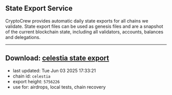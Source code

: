 ## State Export Service
CryptoCrew provides automatic daily state exports for all chains we validate. State export files can be used as genesis files and are a snapshot of the current blockchain state, including all validators, accounts, balances and delegations.

---
**Download: [celestia state export](https://dl-eu2.ccvalidators.com/SERVICE/celestia/celestia_export_5756226.json)**
---

- last updated: Tue Jun 03 2025 17:33:21
- chain id: `celestia`
- export height: `5756226`
- use for: airdrops, local tests, chain recovery
